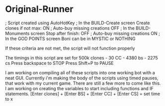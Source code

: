 # Original-Runner

; Script created using AutoHotKey ; In the BUILD-Create screen Create clones if not max: ON ; Auto-buy missing creations OFF ; In the BUILD-Monuments screen Stop after finish: OFF ; Auto-buy missing creations ON ; In the GOD POINTS screen Boni can be in MYSTIC or NOTHING

If these criteria are not met, the script will not function properly

The timings in this script are set for 500k clones - 30 CC - 4380 bs - 2275 cs
Press backspace to STOP
Press Shift+P to PAUSE

I am working on compiling all of these scripts into one working bot with a neat GUI. 
Currently i'm making the body of the scripts using timed pauses, that work with my current game. There are still a few more to come like this. I am working on creating the variables to start including functions and IF statements. 
[Enter clones] + [Enter BS] + [Enter CC] + [Enter CS] = set time to x
